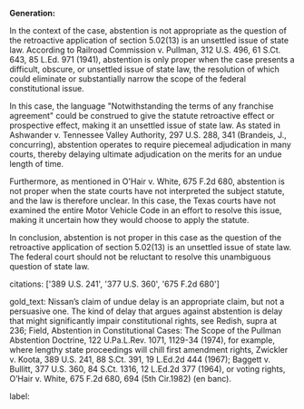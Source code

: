 **Generation:**


In the context of the case, abstention is not appropriate as the question of the retroactive application of section 5.02(13) is an unsettled issue of state law. According to Railroad Commission v. Pullman, 312 U.S. 496, 61 S.Ct. 643, 85 L.Ed. 971 (1941), abstention is only proper when the case presents a difficult, obscure, or unsettled issue of state law, the resolution of which could eliminate or substantially narrow the scope of the federal constitutional issue.

In this case, the language "Notwithstanding the terms of any franchise agreement" could be construed to give the statute retroactive effect or prospective effect, making it an unsettled issue of state law. As stated in Ashwander v. Tennessee Valley Authority, 297 U.S. 288, 341 (Brandeis, J., concurring), abstention operates to require piecemeal adjudication in many courts, thereby delaying ultimate adjudication on the merits for an undue length of time.

Furthermore, as mentioned in O'Hair v. White, 675 F.2d 680, abstention is not proper when the state courts have not interpreted the subject statute, and the law is therefore unclear. In this case, the Texas courts have not examined the entire Motor Vehicle Code in an effort to resolve this issue, making it uncertain how they would choose to apply the statute.

In conclusion, abstention is not proper in this case as the question of the retroactive application of section 5.02(13) is an unsettled issue of state law. The federal court should not be reluctant to resolve this unambiguous question of state law. 

citations: ['389 U.S. 241', '377 U.S. 360', '675 F.2d 680']

gold_text: Nissan’s claim of undue delay is an appropriate claim, but not a persuasive one. The kind of delay that argues against abstention is delay that might significantly impair constitutional rights, see Redish, supra at 236; Field, Abstention in Constitutional Cases: The Scope of the Pullman Abstention Doctrine, 122 U.Pa.L.Rev. 1071, 1129-34 (1974), for example, where lengthy state proceedings will chill first amendment rights, Zwickler v. Koota, 389 U.S. 241, 88 S.Ct. 391, 19 L.Ed.2d 444 (1967); Baggett v. Bullitt, 377 U.S. 360, 84 S.Ct. 1316, 12 L.Ed.2d 377 (1964), or voting rights, O’Hair v. White, 675 F.2d 680, 694 (5th Cir.1982) (en banc).

label: 